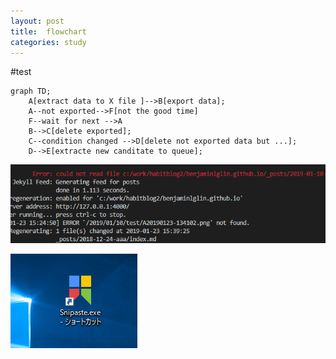 ```yaml
---
layout: post
title:  flowchart
categories: study
---
```


#test 

```mermaid
graph TD;
    A[extract data to X file ]-->B[export data];
    A--not exported-->F[not the good time]
    F--wait for next -->A
    B-->C[delete exported];
    C--condition changed -->D[delete not exported data but ...];
    D-->E[extracte new canditate to queue];

```


![](/assets/imgs/yy.png)

![](./gg.png)